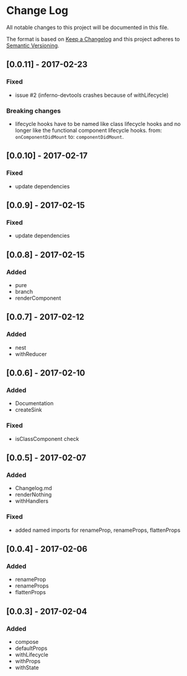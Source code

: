 # Change Log
All notable changes to this project will be documented in this file.

The format is based on [Keep a Changelog](http://keepachangelog.com/)
and this project adheres to [Semantic Versioning](http://semver.org/).

## [0.0.11] - 2017-02-23
### Fixed
- issue #2 (inferno-devtools crashes because of withLifecycle)

### Breaking changes
- lifecycle hooks have to be named like class lifecycle hooks and no longer like the functional component lifecycle hooks.
from: `onComponentDidMount` to: `componentDidMount`.

## [0.0.10] - 2017-02-17
### Fixed
- update dependencies

## [0.0.9] - 2017-02-15
### Fixed
- update dependencies

## [0.0.8] - 2017-02-15
### Added
- pure
- branch
- renderComponent

## [0.0.7] - 2017-02-12
### Added
- nest
- withReducer

## [0.0.6] - 2017-02-10
### Added
- Documentation
- createSink

### Fixed
- isClassComponent check

## [0.0.5] - 2017-02-07
### Added
- Changelog.md
- renderNothing
- withHandlers

### Fixed
- added named imports for renameProp, renameProps, flattenProps

## [0.0.4] - 2017-02-06
### Added
- renameProp
- renameProps
- flattenProps

## [0.0.3] - 2017-02-04
### Added
- compose
- defaultProps
- withLifecycle
- withProps
- withState